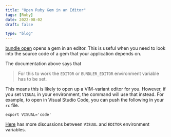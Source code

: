 ```yaml
---
title: "Open Ruby Gem in an Editor"
tags: [Ruby]
date: 2022-08-02
draft: false

type: "blog"
---
```


[bundle open](https://bundler.io/man/bundle-open.1.html) opens a gem in an editor. This is useful when you need to look into the source code of a gem that your application depends on.

The documentation above says that

> For this to work the `EDITOR` or `BUNDLER_EDITOR` environment variable has to be set.

This means this is likely to open up a VIM-variant editor for you. However, if you set `VISUAL` in your environment, the command will use that instead. For example, to open in Visual Studio Code, you can push the following in your `rc` file.

```
export VISUAL='code'
```

[Here](https://unix.stackexchange.com/questions/4859/visual-vs-editor-what-s-the-difference) has more discussions between `VISUAL` and `EDITOR` environment variables.
